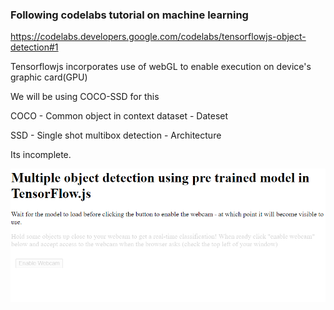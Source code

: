 ### Following codelabs tutorial on machine learning

https://codelabs.developers.google.com/codelabs/tensorflowjs-object-detection#1

Tensorflowjs incorporates use of webGL to enable execution on device's graphic card(GPU)

We will be using COCO-SSD for this

COCO - Common object in context dataset - Dateset

SSD - Single shot multibox detection - Architecture

Its incomplete.

![](transfer.png)
